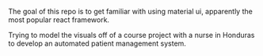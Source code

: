 The goal of this repo is to get familiar with using material ui, apparently the most popular react framework. 

Trying to model the visuals off of a course project with a nurse in Honduras to develop an automated patient management system.
